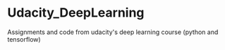 # Udacity_DeepLearning
Assignments and code from udacity's deep learning course (python and tensorflow)
